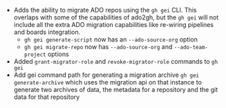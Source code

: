 
- Adds the ability to migrate ADO repos using the `gh gei` CLI. This overlaps with some of the capabilities of ado2gh, but the `gh gei` will not include all the extra ADO migration capabilities like re-wiring pipelines and boards integration.
    - `gh gei generate-script` now has an `--ado-source-org` option
    - `gh gei migrate-repo` now has `--ado-source-org` and `--ado-team-project` options
- Added `grant-migrator-role` and `revoke-migrator-role` commands to `gh gei`
- Add gei command path for generating a migration archive `gh gei generate-archive` which uses the migration api on that instance to generate two archives of data, the metadata for a repository and the git data for that repository